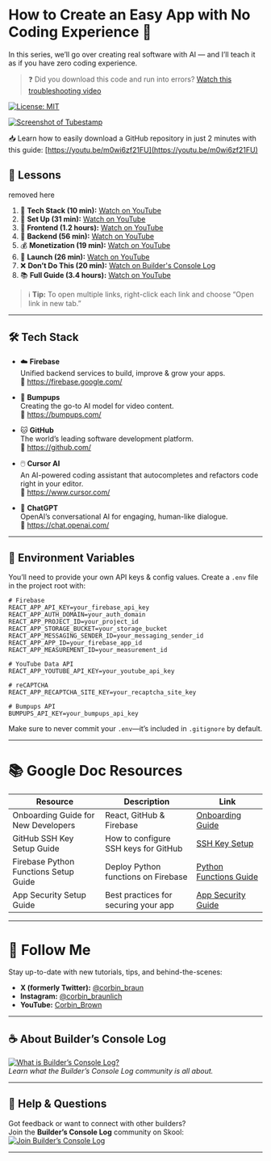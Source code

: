# How to Create an Easy App with No Coding Experience 🚀

In this series, we’ll go over creating real software with AI — and I’ll teach it as if you have zero coding experience.

> ❓ Did you download this code and run into errors? [Watch this troubleshooting video](https://youtu.be/ByRf8fsWE0Q)

[![License: MIT](https://img.shields.io/badge/License-MIT-blue.svg)](LICENSE)

[![Screenshot of Tubestamp](https://github.com/user-attachments/assets/f8d248ed-10ad-4aec-8689-088025710ba1)](https://tubestamp.com/)

📥 Learn how to easily download a GitHub repository in just 2 minutes with this guide: [https://youtu.be/m0wi6zf21FU](https://youtu.be/m0wi6zf21FU)

## 📝 Lessons

removed here

1. 🧱 **Tech Stack (10 min):** [Watch on YouTube](https://youtu.be/ZFtoJIQdmC4)
2. 🔧 **Set Up (31 min):** [Watch on YouTube](https://youtu.be/BjAJPm5sqz0)
3. 🎨 **Frontend (1.2 hours):** [Watch on YouTube](https://youtu.be/-WdKjaprzCE)
4. 🧠 **Backend (56 min):** [Watch on YouTube](https://youtu.be/9js9TtWxRlo)
5. 💰 **Monetization (19 min):** [Watch on YouTube](https://youtu.be/2As9QVGVWZ8)
6. 🚀 **Launch (26 min):** [Watch on YouTube](https://youtu.be/nf56yrnoPuo)
7. ❌ **Don’t Do This (20 min):** [Watch on Builder's Console Log](https://www.skool.com/ai-for-your-business/about)
8. 📚 **Full Guide (3.4 hours):** [Watch on YouTube](https://youtu.be/tvquJI-v8ys)

> ℹ️ **Tip:** To open multiple links, right-click each link and choose “Open link in new tab.”

---

## 🛠️ Tech Stack

- ☁️ **Firebase**  
  Unified backend services to build, improve & grow your apps.  
  🔗 https://firebase.google.com/

- 💬 **Bumpups**  
  Creating the go-to AI model for video content.  
  🔗 https://bumpups.com/

- 🐱 **GitHub**  
  The world’s leading software development platform.  
  🔗 https://github.com/

- 🖱️ **Cursor AI**  
  An AI-powered coding assistant that autocompletes and refactors code right in your editor.  
  🔗 https://www.cursor.com/

- 🤖 **ChatGPT**  
  OpenAI’s conversational AI for engaging, human-like dialogue.  
  🔗 https://chat.openai.com/

---

## 🔑 Environment Variables

You’ll need to provide your own API keys & config values. Create a `.env` file in the project root with:

```env
# Firebase
REACT_APP_API_KEY=your_firebase_api_key
REACT_APP_AUTH_DOMAIN=your_auth_domain
REACT_APP_PROJECT_ID=your_project_id
REACT_APP_STORAGE_BUCKET=your_storage_bucket
REACT_APP_MESSAGING_SENDER_ID=your_messaging_sender_id
REACT_APP_APP_ID=your_firebase_app_id
REACT_APP_MEASUREMENT_ID=your_measurement_id

# YouTube Data API
REACT_APP_YOUTUBE_API_KEY=your_youtube_api_key

# reCAPTCHA
REACT_APP_RECAPTCHA_SITE_KEY=your_recaptcha_site_key

# Bumpups API
BUMPUPS_API_KEY=your_bumpups_api_key
```

Make sure to never commit your `.env`—it’s included in `.gitignore` by default.

---

# 📚 Google Doc Resources

| Resource                              | Description                          | Link                                                                                                                                                                 |
| ------------------------------------- | ------------------------------------ | -------------------------------------------------------------------------------------------------------------------------------------------------------------------- |
| Onboarding Guide for New Developers   | React, GitHub & Firebase             | <a href="https://docs.google.com/document/d/1fJAMgZw6yvDaSYOYcMbcqI6iv5Jc3xtI_3zflo5kZII/edit?usp=sharing" target="_blank" rel="noopener">Onboarding Guide</a>       |
| GitHub SSH Key Setup Guide            | How to configure SSH keys for GitHub | <a href="https://docs.google.com/document/d/1MvYXc5xdXvDvwJCZB5tonfdni8FtdwxpviikydUzyds/edit?usp=sharing" target="_blank" rel="noopener">SSH Key Setup</a>          |
| Firebase Python Functions Setup Guide | Deploy Python functions on Firebase  | <a href="https://docs.google.com/document/d/1yn5cE5zuNBFpskh_KZU5BThA-fqcZSLPJefLUYTx9Wo/edit?usp=sharing" target="_blank" rel="noopener">Python Functions Guide</a> |
| App Security Setup Guide              | Best practices for securing your app | <a href="https://docs.google.com/document/d/1FLVqdPjGcBUejLJWjHdWERMIQBaszA3EilOngS60dCE/edit?usp=sharing" target="_blank" rel="noopener">App Security Guide</a>     |

---

# 🙌 Follow Me

Stay up-to-date with new tutorials, tips, and behind-the-scenes:

- **X (formerly Twitter):** [@corbin_braun](https://x.com/corbin_braun)
- **Instagram:** [@corbin_braunlich](https://instagram.com/corbin_braunlich)
- **YouTube:** [Corbin_Brown](https://www.youtube.com/channel/UCJFMlSxcvlZg5yZUYJT0Pug)

---

## ☕ About Builder’s Console Log

[![What is Builder’s Console Log?](https://img.youtube.com/vi/rs1GMv_akeE/maxresdefault.jpg)](https://youtu.be/rs1GMv_akeE)  
_Learn what the Builder’s Console Log community is all about._

---

## 🤝 Help & Questions

Got feedback or want to connect with other builders?  
Join the **Builder’s Console Log** community on Skool:  
[![Join Builder’s Console Log](https://img.shields.io/badge/Join-Builders%20Console%20Log-blue)](https://www.skool.com/ai-for-your-business/about)

---
